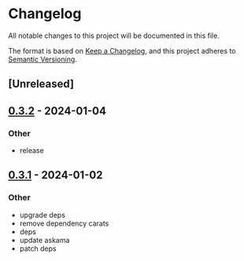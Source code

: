# Changelog
All notable changes to this project will be documented in this file.

The format is based on [Keep a Changelog](https://keepachangelog.com/en/1.0.0/),
and this project adheres to [Semantic Versioning](https://semver.org/spec/v2.0.0.html).

## [Unreleased]

## [0.3.2](https://github.com/trillium-rs/trillium/compare/trillium-askama-v0.3.1...trillium-askama-v0.3.2) - 2024-01-04

### Other
- release

## [0.3.1](https://github.com/trillium-rs/trillium/compare/trillium-askama-v0.3.0...trillium-askama-v0.3.1) - 2024-01-02

### Other
- upgrade deps
- remove dependency carats
- deps
- update askama
- patch deps
